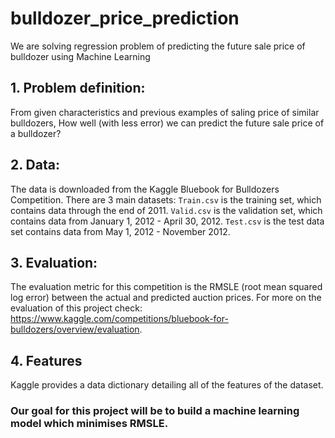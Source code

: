 # bulldozer_price_prediction
We are solving regression problem of predicting the future sale price of bulldozer using Machine Learning

## 1. Problem definition:
From given characteristics and previous examples of saling price of similar bulldozers, How well (with less error) we can predict the future sale price of a bulldozer?

## 2. Data:
The data is downloaded from the Kaggle Bluebook for Bulldozers Competition.
There are 3 main datasets:
`Train.csv` is the training set, which contains data through the end of 2011.
`Valid.csv` is the validation set, which contains data from January 1, 2012 - April 30, 2012.
`Test.csv` is the test data set contains data from May 1, 2012 - November 2012.

## 3. Evaluation:
The evaluation metric for this competition is the RMSLE (root mean squared log error) between the actual and predicted auction prices.
For more on the evaluation of this project check: https://www.kaggle.com/competitions/bluebook-for-bulldozers/overview/evaluation.

## 4. Features
Kaggle provides a data dictionary detailing all of the features of the dataset.

### Our goal for this project will be to build a machine learning model which minimises RMSLE.
